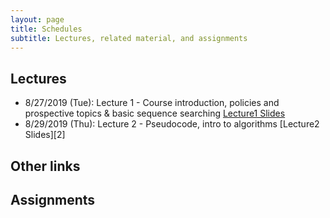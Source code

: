 ```yaml
---
layout: page
title: Schedules
subtitle: Lectures, related material, and assignments
---
```

## Lectures

 * 8/27/2019 (Tue): Lecture 1 - Course introduction, policies and prospective topics & basic sequence searching [Lecture1 Slides][1]
 * 8/29/2019 (Thu): Lecture 2 - Pseudocode, intro to algorithms [Lecture2 Slides][2]
 
## Other links


## Assignments 


[1]:{{site.url}}/lectures/BCB5300_Lec01.pdf
[1]:{{site.url}}/lectures/BCB5300_Lec02.pdf
